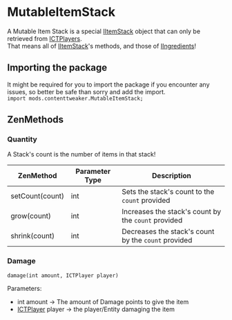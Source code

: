 # MutableItemStack

A Mutable Item Stack is a special [IItemStack](/Vanilla/Items/IItemStack/) object that can only be retrieved from [ICTPlayers](/Mods/ContentTweaker/Vanilla/Types/Player/ICTPlayer/).  
That means all of [IItemStack](/Vanilla/Items/IItemStack/)'s methods, and those of [IIngredients](/Vanilla/Variable_Types/IIngredient/)!

## Importing the package
It might be required for you to import the package if you encounter any issues, so better be safe than sorry and add the import.  
`import mods.contenttweaker.MutableItemStack;` 

## ZenMethods

### Quantity
A Stack's count is the number of items in that stack!

| ZenMethod       | Parameter Type | Description                                         |
|-----------------|----------------|-----------------------------------------------------|
| setCount(count) | int            | Sets the stack's count to the `count` provided      |
| grow(count)     | int            | Increases the stack's count by the `count` provided |
| shrink(count)   | int            | Decreases the stack's count by the `count` provided |

### Damage
`damage(int amount, ICTPlayer player)`

Parameters:

- int amount → The amount of Damage points to give the item
- [ICTPlayer](/Mods/ContentTweaker/Vanilla/Types/Player/ICTPlayer/) player → the player/Entity damaging the item